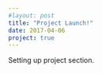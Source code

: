 ```yaml
---
#layout: post
title: "Project Launch!"
date: 2017-04-06
project: true
---
```


Setting up project section.
